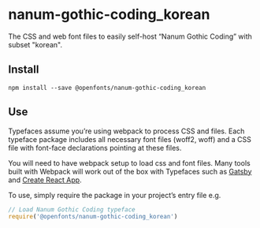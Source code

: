 
# nanum-gothic-coding_korean

The CSS and web font files to easily self-host “Nanum Gothic Coding” with subset "korean".

## Install

`npm install --save @openfonts/nanum-gothic-coding_korean`

## Use

Typefaces assume you’re using webpack to process CSS and files. Each typeface
package includes all necessary font files (woff2, woff) and a CSS file with
font-face declarations pointing at these files.

You will need to have webpack setup to load css and font files. Many tools built
with Webpack will work out of the box with Typefaces such as [Gatsby](https://github.com/gatsbyjs/gatsby)
and [Create React App](https://github.com/facebookincubator/create-react-app).

To use, simply require the package in your project’s entry file e.g.

```javascript
// Load Nanum Gothic Coding typeface
require('@openfonts/nanum-gothic-coding_korean')
```
